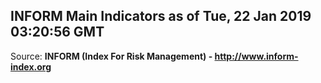 ## INFORM Main Indicators as of Tue, 22 Jan 2019 03:20:56 GMT

Source: **INFORM (Index For Risk Management) - http://www.inform-index.org**